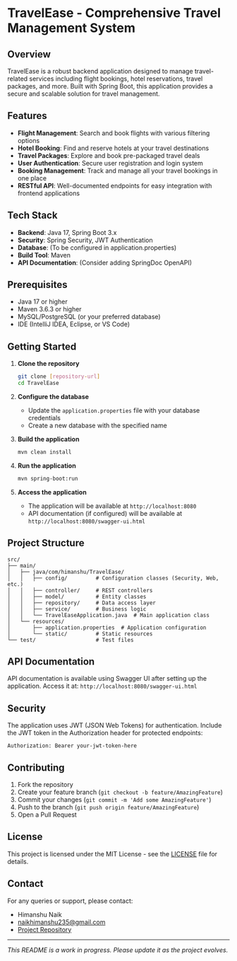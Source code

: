 # TravelEase - Comprehensive Travel Management System

## Overview
TravelEase is a robust backend application designed to manage travel-related services including flight bookings, hotel reservations, travel packages, and more. Built with Spring Boot, this application provides a secure and scalable solution for travel management.

## Features

- **Flight Management**: Search and book flights with various filtering options
- **Hotel Booking**: Find and reserve hotels at your travel destinations
- **Travel Packages**: Explore and book pre-packaged travel deals
- **User Authentication**: Secure user registration and login system
- **Booking Management**: Track and manage all your travel bookings in one place
- **RESTful API**: Well-documented endpoints for easy integration with frontend applications

## Tech Stack

- **Backend**: Java 17, Spring Boot 3.x
- **Security**: Spring Security, JWT Authentication
- **Database**: (To be configured in application.properties)
- **Build Tool**: Maven
- **API Documentation**: (Consider adding SpringDoc OpenAPI)

## Prerequisites

- Java 17 or higher
- Maven 3.6.3 or higher
- MySQL/PostgreSQL (or your preferred database)
- IDE (IntelliJ IDEA, Eclipse, or VS Code)

## Getting Started

1. **Clone the repository**
   ```bash
   git clone [repository-url]
   cd TravelEase
   ```

2. **Configure the database**
   - Update the `application.properties` file with your database credentials
   - Create a new database with the specified name

3. **Build the application**
   ```bash
   mvn clean install
   ```

4. **Run the application**
   ```bash
   mvn spring-boot:run
   ```

5. **Access the application**
   - The application will be available at `http://localhost:8080`
   - API documentation (if configured) will be available at `http://localhost:8080/swagger-ui.html`

## Project Structure

```
src/
├── main/
│   ├── java/com/himanshu/TravelEase/
│   │   ├── config/         # Configuration classes (Security, Web, etc.)
│   │   ├── controller/     # REST controllers
│   │   ├── model/          # Entity classes
│   │   ├── repository/     # Data access layer
│   │   ├── service/        # Business logic
│   │   └── TravelEaseApplication.java  # Main application class
│   └── resources/
│       ├── application.properties  # Application configuration
│       └── static/         # Static resources
└── test/                   # Test files
```

## API Documentation

API documentation is available using Swagger UI after setting up the application. Access it at:
`http://localhost:8080/swagger-ui.html`

## Security

The application uses JWT (JSON Web Tokens) for authentication. Include the JWT token in the Authorization header for protected endpoints:

```
Authorization: Bearer your-jwt-token-here
```

## Contributing

1. Fork the repository
2. Create your feature branch (`git checkout -b feature/AmazingFeature`)
3. Commit your changes (`git commit -m 'Add some AmazingFeature'`)
4. Push to the branch (`git push origin feature/AmazingFeature`)
5. Open a Pull Request

## License

This project is licensed under the MIT License - see the [LICENSE](LICENSE) file for details.

## Contact

For any queries or support, please contact:
- Himanshu Naik
- naikhimanshu235@gmail.com
- [Project Repository](https://github.com/himanshunaik19/TravelEase)

---

*This README is a work in progress. Please update it as the project evolves.*
